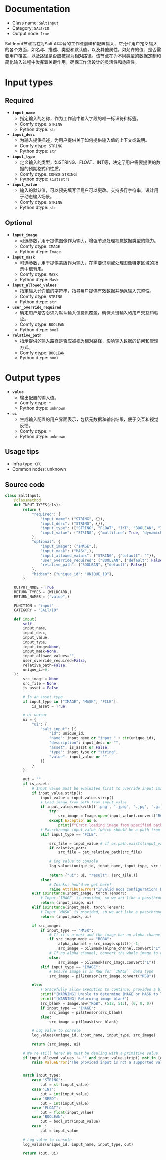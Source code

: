 
# Documentation
- Class name: `SaltInput`
- Category: `SALT/IO`
- Output node: `True`

SaltInput节点旨在为Salt AI平台的工作流创建和配置输入。它允许用户定义输入的各个方面，如名称、描述、类型和默认值，以及其他属性，如允许的值、是否需要用户覆盖，以及路径是否应被视为相对路径。该节点在为不同类型的数据定制和简化输入过程中发挥着关键作用，确保工作流设计的灵活性和适应性。

# Input types
## Required
- **`input_name`**
    - 指定输入的名称，作为工作流中输入字段的唯一标识符和标签。
    - Comfy dtype: `STRING`
    - Python dtype: `str`
- **`input_desc`**
    - 为输入提供描述，为用户提供关于如何提供输入值的上下文或说明。
    - Comfy dtype: `STRING`
    - Python dtype: `str`
- **`input_type`**
    - 定义输入的类型，如STRING、FLOAT、INT等，决定了用户需要提供的数据的预期格式和性质。
    - Comfy dtype: `COMBO[STRING]`
    - Python dtype: `list[str]`
- **`input_value`**
    - 输入的默认值，可以预先填写但用户可以更改。支持多行字符串，设计用于动态输入场景。
    - Comfy dtype: `STRING`
    - Python dtype: `str`
## Optional
- **`input_image`**
    - 可选参数，用于提供图像作为输入，增强节点处理视觉数据类型的能力。
    - Comfy dtype: `IMAGE`
    - Python dtype: `Image`
- **`input_mask`**
    - 可选参数，用于提供蒙版作为输入，在需要识别或处理图像特定区域的场景中很有用。
    - Comfy dtype: `MASK`
    - Python dtype: `Mask`
- **`input_allowed_values`**
    - 指定输入允许值的字符串，指导用户提供有效数据并确保输入完整性。
    - Comfy dtype: `STRING`
    - Python dtype: `str`
- **`user_override_required`**
    - 确定用户是否必须为默认输入值提供覆盖，确保关键输入的用户交互和验证。
    - Comfy dtype: `BOOLEAN`
    - Python dtype: `bool`
- **`relative_path`**
    - 指示提供的输入路径是否应被视为相对路径，影响输入数据的访问和管理方式。
    - Comfy dtype: `BOOLEAN`
    - Python dtype: `bool`

# Output types
- **`value`**
    - 输出配置的输入值。
    - Comfy dtype: `*`
    - Python dtype: `unknown`
- **`ui`**
    - 生成输入配置的用户界面表示，包括元数据和输出结果，便于交互和视觉反馈。
    - Comfy dtype: `*`
    - Python dtype: `unknown`


## Usage tips
- Infra type: `CPU`
- Common nodes: unknown


## Source code
```python
class SaltInput:
    @classmethod
    def INPUT_TYPES(cls):
        return {
            "required": {
                "input_name": ("STRING", {}),
                "input_desc": ("STRING", {}),
                "input_type": (["STRING", "FLOAT", "INT", "BOOLEAN", "IMAGE", "MASK", "SEED", "FILE"],),
                "input_value": ("STRING", {"multiline": True, "dynamicPrompts": False})
            },
            "optional": {
                "input_image": ("IMAGE",),
                "input_mask": ("MASK",),
                "input_allowed_values": ("STRING", {"default": ""}),
                "user_override_required": ("BOOLEAN", {"default": False}),
                "relative_path": ("BOOLEAN", {"default": False})
            },
            "hidden": {"unique_id": "UNIQUE_ID"},
        }

    OUTPUT_NODE = True
    RETURN_TYPES = (WILDCARD,)
    RETURN_NAMES = ("value",)

    FUNCTION = "input"
    CATEGORY = "SALT/IO"

    def input(
        self,
        input_name,
        input_desc,
        input_value,
        input_type,
        input_image=None,
        input_mask=None,
        input_allowed_values="",
        user_override_required=False,
        relative_path=False,
        unique_id=0,
    ):
        src_image = None
        src_file = None
        is_asset = False

        # Is an asset type
        if input_type in ["IMAGE", "MASK", "FILE"]:
            is_asset = True

        # UI Output
        ui = {
            "ui": {
                "salt_input": [{
                    "id": unique_id,
                    "name": input_name or "input_" + str(unique_id),
                    "description": input_desc or "",
                    "asset": is_asset or False,
                    "type": input_type or "string",
                    "value": input_value or "",
                }]
            }
        }

        out = ""
        if is_asset:
            # Input value must be evaluated first to override input images/masks
            if input_value.strip():
                input_value = input_value.strip()
                # Load image from path from input_value
                if input_value.endswith(('.png', '.jpeg', '.jpg', '.gif', '.webp', '.tiff')):
                    try:
                        src_image = Image.open(input_value).convert("RGBA")
                    except Exception as e:
                        print(f"Error loading image from specified path {input_value}: {e}")
                # Passthrough input_value (which should be a path from Salt Backend)
                elif input_type == "FILE":

                    src_file = input_value # if os.path.exists(input_value) else "None"
                    if relative_path:
                        src_file = get_relative_path(src_file)

                    # Log value to console
                    log_values(unique_id, input_name, input_type, src_file)
                    
                    return {"ui": ui, "result": (src_file,)}
                else:
                    # Zoinks; how'd we get here?
                    raise AttributeError("Invalid node configuration! Do you mean to use `IMAGE`, `MASK`, or `FILE` input_types?")
            elif isinstance(input_image, torch.Tensor):
                # Input `IMAGE` is provided, so we act like a passthrough
                return (input_image, ui)
            elif isinstance(input_mask, torch.Tensor):
                # Input `MASK` is provided, so we act like a passthrough
                return (input_mask, ui)

            if src_image:
                if input_type == "MASK":
                    # If it's a mask and the image has an alpha channel, extract it
                    if src_image.mode == "RGBA":
                        alpha_channel = src_image.split()[-1]
                        src_image = pil2mask(alpha_channel.convert("L"))
                    # If no alpha channel, convert the whole image to grayscale as a mask (could be bitwise representation)
                    else:
                        src_image = pil2mask(src_image.convert("L"))
                elif input_type == "IMAGE":
                    # Ensure image is in RGB for `IMAGE`` data type
                    src_image = pil2tensor(src_image.convert("RGB"))

            else:
                # Gracefully allow execution to continue, provided a black image (to hopefully signal issue?)
                print("[WARNING] Unable to determine IMAGE or MASK to load!")
                print("[WARNING] Returning image blank")
                src_blank = Image.new("RGB", (512, 512), (0, 0, 0))
                if input_type == "IMAGE":
                    src_image = pil2tensor(src_blank)
                else:
                    src_image = pil2mask(src_blank)

            # Log value to console
            log_values(unique_id, input_name, input_type, src_image)

            return (src_image, ui)

        # We're still here? We must be dealing with a primitive value
        if input_allowed_values != "" and input_value.strip() not in [o.strip() for o in input_allowed_values.split(',')]:
            raise ValueError('The provided input is not a supported value')


        match input_type:
            case "STRING":
                out = str(input_value)
            case "INT":
                out = int(input_value)
            case "SEED":
                out = int(input_value)
            case "FLOAT":
                out = float(input_value)
            case "BOOLEAN":
                out = bool_str(input_value)
            case _:
                out = input_value

        # Log value to console
        log_values(unique_id, input_name, input_type, out)

        return (out, ui)

```
